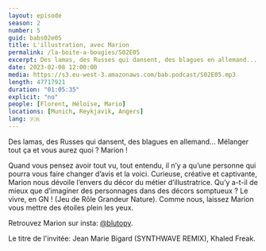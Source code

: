 ```yaml
---
layout: episode
season: 2
number: 5
guid: babs02e05
title: L'illustration, avec Marion
permalink: /la-boite-a-bougies/S02E05
excerpt: Des lamas, des Russes qui dansent, des blagues en allemand... Mélanger tout ça et vous aurez quoi ? Marion !
date: 2023-02-08 12:00:00
media: https://s3.eu-west-3.amazonaws.com/bab.podcast/S02E05.mp3
length: 47717921
duration: "01:05:35"
explicit: "no"
people: [Florent, Héloïse, Mario]
locations: [Munich, Reykjavik, Angers]
lang: 🇫🇷
---
```


Des lamas, des Russes qui dansent, des blagues en allemand...
Mélanger tout ça et vous aurez quoi ? Marion !

Quand vous pensez avoir tout vu, tout entendu, il n’y a qu’une personne qui pourra vous faire changer d’avis et la voici. Curieuse, créative et captivante, Marion nous dévoile l’envers du décor du métier d’illustratrice. 
Qu’y a-t-il de mieux que d’imaginer des personnages dans des décors somptueux ? Le vivre, en GN ! (Jeu de Rôle Grandeur Nature). Comme nous, laissez Marion vous mettre des étoiles plein les yeux.

Retrouvez Marion sur insta: [@blutopy](https://www.instagram.com/blutopy/).

Le titre de l'invitée: Jean Marie Bigard (SYNTHWAVE REMIX), Khaled Freak.
